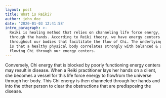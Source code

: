 ```yaml
---
layout: post
title: What is Reiki?
author: john_doe
date: '2020-01-03 12:41:58'
intro_paragraph: >-
  Reiki is healing method that relies on channeling life force energy, or Chi
  through the hands. According to Reiki theory, we have energy centers located
  throughout our bodies that facilitate the flow of Chi. The underlying belief
  is that a healthy physical body correlates strongly with balanced & smooth
  flowing Chi through our energy centers.
---
```

Conversely, Chi energy that is blocked by poorly functioning energy centers may result in disease. When a Reiki practitioner lays her hands on a client, she becomes a vessel for this life force energy to flowfrom the universe through her body. This Chi energy is then channeled through her hands and into the other person to clear the obstructions that are predisposing the disease.
